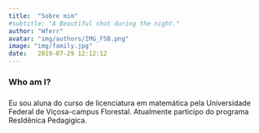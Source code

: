 ```yaml
---
title:  "Sobre mim"
#subtitle: "A Beautiful shot during the night."
author: "Wferr"
avatar: "img/authors/IMG_FSB.png"
image: "img/family.jpg"
date:   2019-07-29 12:12:12
---
```


### Who am I?

###

Eu sou aluna do curso de licenciatura em matemática pela Universidade Federal de Viçosa-campus Florestal.
Atualmente participo do programa ResIdênica Pedagigica.
